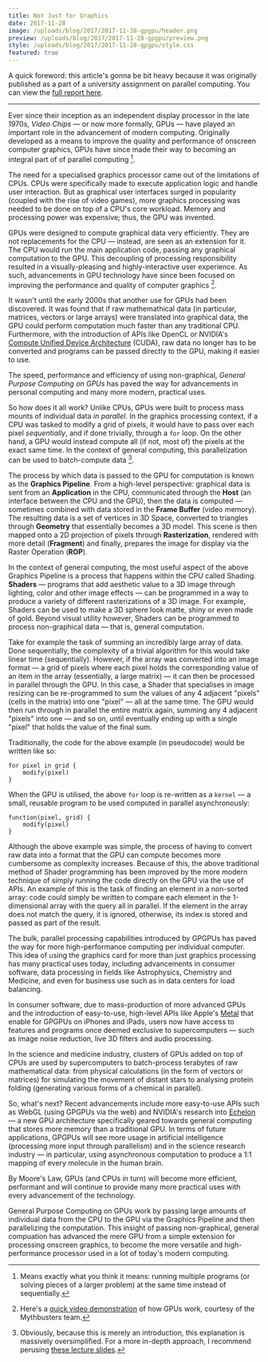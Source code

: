 ```yaml
---
title: Not Just for Graphics
date: 2017-11-28
image: /uploads/blog/2017/2017-11-28-gpgpu/header.png
preview: /uploads/blog/2017/2017-11-28-gpgpu/preview.png
style: /uploads/blog/2017/2017-11-28-gpgpu/style.css
featured: true
---
```


A quick foreword: this article's gonna be bit heavy because it was originally published as a part of a university assignment on parallel computing. You can view the [full report here](/uploads/blog/2017/2017-11-28-gpgpu/parallel-computing.pdf).

---

Ever since their inception as an independent display processor in the late 1970s, _Video Chips_ — or now more formally, GPUs — have played an important role in the advancement of modern computing. Originally developed as a means to improve the quality and performance of onscreen computer graphics, GPUs have since made their way to becoming an integral part of of parallel computing [^1].

The need for a specialised graphics processor came out of the limitations of CPUs. CPUs were specifically made to execute application logic and handle user interaction. But as graphical user interfaces surged in popularity (coupled with the rise of video games), more graphics processing was needed to be done on top of a CPU's core workload. Memory and processing power was expensive; thus, the GPU was invented.

GPUs were designed to compute graphical data very efficiently. They are not replacements for the CPU — instead, are seen as an extension for it. The CPU would run the main application code, passing any graphical computation to the GPU. This decoupling of processing responsibility resulted in a visually-pleasing and highly-interactive user experience. As such, advancements in GPU technology have since been focused on improving the performance and quality of computer graphics [^2].

It wasn't until the early 2000s that another use for GPUs had been discovered. It was found that if raw mathemathical data (in particular, matrices, vectors or large arrays) were translated into graphical data, the GPU could perform computation much faster than any traditional CPU. Furthermore, with the introduction of APIs like OpenCL or NVIDIA's [Compute Unified Device Architecture][cuda] (CUDA), raw data no longer has to be converted and programs can be passed directly to the GPU, making it easier to use.

The speed, performance and efficiency of using non-graphical, _General Purpose Computing on GPUs_ has paved the way for advancements in personal computing and many more modern, practical uses.

So how does it all work? Unlike CPUs, GPUs were built to process mass mounts of individual data _in parallel_. In the graphics processing context, if a CPU was tasked to modify a grid of pixels, it would have to pass over each pixel _sequentially_, and if done trivially, through a `for` loop. On the other hand, a GPU would instead compute all (if not, most of) the pixels at the exact same time. In the context of general computing, this parallelization can be used to batch-compute data [^3].

The process by which data is passed to the GPU for computation is known as the **Graphics Pipeline**. From a high-level perspective: graphical data is sent from an **Application** in the CPU, communicated through the **Host** (an interface between the CPU and the GPU), then the data is computed — sometimes combined with data stored in the **Frame Buffer** (video memory). The resulting data is a set of vertices in 3D Space, converted to triangles through **Geometry** that essentially becomes a 3D model. This scene is then mapped onto a 2D projection of pixels through **Rasterization**, rendered with more detail (**Fragment**) and finally, prepares the image for display via the Raster Operation (**ROP**).

In the context of general computing, the most useful aspect of the above Graphics Pipeline is a process that happens within the CPU called Shading. **Shaders** — programs that add aesthetic value to a 3D image through lighting, color and other image effects — can be programmed in a way to produce a variety of different rasterizations of a 3D image. For example, Shaders can be used to make a 3D sphere look matte, shiny or even made of gold. Beyond visual utility however, Shaders can be programmed to process non-graphical data — that is, general computation.

Take for example the task of summing an incredibly large array of data. Done sequentially, the complexity of a trivial algorithm for this would take linear time (sequentially). However, if the array was converted into an image format — a grid of pixels where each pixel holds the corresponding value of an item in the array (essentially, a large matrix) — it can then be processed in parallel through the GPU. In this case, a Shader that specialises in image resizing can be re-programmed to sum the values of any 4 adjacent "pixels" (cells in the matrix) into one "pixel" — all at the same time. The GPU would then run through in parallel the entire matrix again, summing any 4 adjacent "pixels" into one — and so on, until eventually ending up with a single "pixel" that holds the value of the final sum.

Traditionally, the code for the above example (in pseudocode) would be written like so:

```
for pixel in grid {
	modify(pixel)
}
```

When the GPU is utilised, the above `for` loop is re-written as a `kernel` — a small, reusable program to be used computed in parallel asynchronously:

```
function(pixel, grid) {
	modify(pixel)
}
```

Although the above example was simple, the process of having to convert raw data into a format that the GPU can compute becomes more cumbersome as complexity increases. Because of this, the above traditional method of Shader programming has been improved by the more modern technique of simply running the code directly on the GPU via the use of APIs. An example of this is the task of finding an element in a non-sorted array: code could simply be written to compare each element in the 1-dimensional array with the query all in parallel. If the element in the array does not match the query, it is ignored, otherwise, its index is stored and passed as part of the result.

The bulk, parallel processing capabilities introduced by GPGPUs has paved the way for more high-performance computing per individual computer. This idea of using the graphics card for more than just graphics processing has many practical uses today, including advancements in consumer software, data processing in fields like Astrophysics, Chemistry and Medicine, and even for business use such as in data centers for load balancing.

In consumer software, due to mass-production of more advanced GPUs and the introduction of easy-to-use, high-level APIs like Apple's [Metal][metal] that enable for GPGPUs on iPhones and iPads, users now have access to features and programs once deemed exclusive to supercomputers — such as image noise reduction, live 3D filters and audio processing.

In the science and medicine industry, clusters of GPUs added on top of CPUs are used by supercomputers to batch-process terabytes of raw mathematical data: from physical calculations (in the form of vectors or matrices) for simulating the movement of distant stars to analysing protein folding (generating various forms of a chemical in parallel).

So, what's next? Recent advancements include more easy-to-use APIs such as WebGL (using GPGPUs via the web) and NVIDIA's research into [Echelon][echelon] — a new GPU architecture specifically geared towards general computing that stores more memory than a traditional GPU. In terms of future applications, GPGPUs will see more usage in artificial intelligence (processing more input through parallelism) and in the science research industry — in particular, using asynchronous computation to produce a 1:1 mapping of every molecule in the human brain.

By Moore's Law, GPUs (and CPUs in turn) will become more efficient, performant and will continue to provide many more practical uses with every advancement of the technology.

General Purpose Computing on GPUs work by passing large amounts of individual data from the CPU to the GPU via the Graphics Pipeline and then parallelizing the computation. This insight of passing non-graphical, general compuation has advanced the mere GPU from a simple extension for processing onscreen graphics, to become the more versatile and high-performance processor used in a lot of today's modern computing.

[cuda]: https://www.nvidia.com/cuda
[metal]: https://developer.apple.com/metal/
[echelon]: https://www.nextbigfuture.com/2010/11/nvidia-describes-echelon-10-teraflops.html

[^1]: Means exactly what you think it means: running multiple programs (or solving pieces of a larger problem) at the same time instead of sequentially.

[^2]: Here's a [quick video demonstration](https://www.youtube.com/watch?v=-P28LKWTzrI) of how GPUs work, courtesy of the Mythbusters team.

[^3]: Obviously, because this is merely an introduction, this explanation is massively oversimplified. For a more in-depth approach, I recommend perusing [these lecture slides](http://www.math-cs.gordon.edu/courses/cps343/presentations/Intro_to_GPGPU.pdf). 